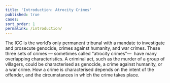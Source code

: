 ```yaml
---
title: 'Introduction: Atrocity Crimes'
published: true
cases:
sort_order: 1
permalink: /introduction/
---
```



The ICC is the world’s only permanent tribunal with a mandate to investigate and prosecute genocide, crimes against humanity, and war crimes. These three sets of crimes — sometimes called “atrocity crimes”— &nbsp;have many overlapping characteristics. A criminal act, such as the murder of a group of villagers, could be characterised as genocide, a crime against humanity, or a war crime. How a crime is characterised depends on the intent of the offender, and the circumstances in which the crime takes place.&nbsp;